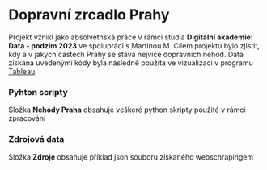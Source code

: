 # Dopravní zrcadlo Prahy

Projekt vznikl jako absolvetnská práce v rámci studia **Digitální akademie: Data - podzim 2023** ve spolupráci s Martinou M.
Cílem projektu bylo zjistit, kdy a v jakých částech Prahy se stává nejvíce dopravních nehod. Data získaná uvedenými kódy byla následně použita ve vizualizaci v programu [Tableau](https://public.tableau.com/app/profile/petra.markov.martina.moravcov./viz/NehodyPraha/Dopravnzrcadlo)

### Pyhton scripty
Složka **Nehody Praha**  obsahuje veškeré python skripty použité v rámci zpracování

### Zdrojová data
Složka **Zdroje** obsahuje příklad json souboru získaného webschrapingem 
